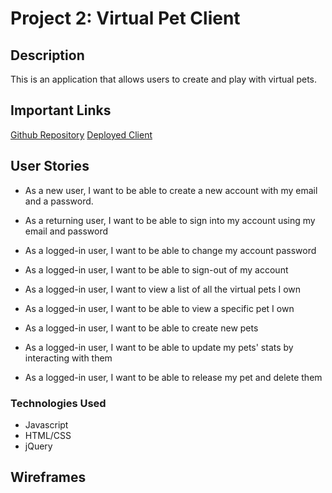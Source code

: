 # Project 2: Virtual Pet Client

## Description
This is an application that allows users to create and play with virtual pets.

## Important Links
[Github Repository]()
[Deployed Client]()

## User Stories
- As a new user, I want to be able to create a new account with my email and a password.

- As a returning user, I want to be able to sign into my account using my email and password

- As a logged-in user, I want to be able to change my account password
- As a logged-in user, I want to be able to sign-out of my account

- As a logged-in user, I want to view a list of all the virtual pets I own
- As a logged-in user, I want to be able to view a specific pet I own
- As a logged-in user, I want to be able to create new pets
- As a logged-in user, I want to be able to update my pets' stats by interacting with them
- As a logged-in user, I want to be able to release my pet and delete them

### Technologies Used
- Javascript
- HTML/CSS
- jQuery

## Wireframes

